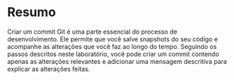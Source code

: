 # Resumo

Criar um commit Git é uma parte essencial do processo de desenvolvimento. Ele permite que você salve snapshots do seu código e acompanhe as alterações que você faz ao longo do tempo. Seguindo os passos descritos neste laboratório, você pode criar um commit contendo apenas as alterações relevantes e adicionar uma mensagem descritiva para explicar as alterações feitas.
